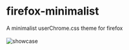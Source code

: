 # firefox-minimalist
A minimalist userChrome.css theme for firefox
<br>
<br><img src="https://i.imgur.com/woPtS7q.png" alt="showcase">

